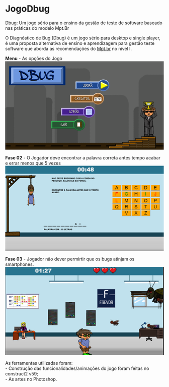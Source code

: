 # JogoDbug
 Dbug: Um jogo sério para o ensino da gestão de teste de software baseado nas práticas do modelo Mpt.Br

O Diagnóstico de Bug (Dbug) é um jogo sério para desktop e single player, é uma proposta alternativa de 
ensino e aprendizagem para gestão teste software que aborda as recomendações do <a href="http://mpt.org.br/mpt/">Mpt.br</a> no nível I. 

<b>Menu</b> -  As opções do Jogo
![- menu](https://github.com/mauroES/JogoDbug/blob/master/Imagens/menu.png)

<b>Fase 02</b> - O Jogador deve encontrar a palavra correta antes tempo acabar e errar menos que 5 vezes 
![- Fase 02 mini forca](https://github.com/mauroES/JogoDbug/blob/master/Imagens/fase02.png)


<b>Fase 03</b> - Jogador não dever permirtir que os bugs atinjam os smartphones.
![- Fase 03 O bug Atirador](https://github.com/mauroES/JogoDbug/blob/master/Imagens/Fase03.png)


As ferramentas utilizadas foram:<br>
	- Construção das funcionalidades/animações do jogo foram feitas no construct2 v59;<br>
	- As artes no Photoshop.
